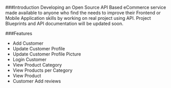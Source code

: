###Introduction
Developing an Open Source API Based eCommerce service made available to anyone who find the needs to improve their Frontend or Mobile Application skills by working on real project using API. Project Blueprints and API documentation will be updated soon.

###Features
* Add Customer
* Update Customer Profile
* Update Customer Profile Picture
* Login Customer
* View Product Category
* View Products per Category
* View Product
* Customer Add reviews